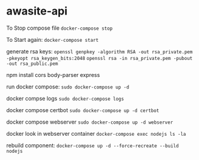 # awasite-api


To Stop compose file
`docker-compose stop`

To Start again:
`docker-compose start`

generate rsa keys:
`openssl genpkey -algorithm RSA -out rsa_private.pem -pkeyopt rsa_keygen_bits:2048`
`openssl rsa -in rsa_private.pem -pubout -out rsa_public.pem`


npm install cors body-parser express



run docker compose:
`sudo docker-compose up -d`

docker compse logs
`sudo docker-compose logs`

docker compose certbot
`sudo docker-compose up -d certbot`

docker compose webserver
`sudo docker-compose up -d webserver`

docker look in webserver container
`docker-compose exec nodejs ls -la`

rebuild component:
`docker-compose up -d --force-recreate --build nodejs`

